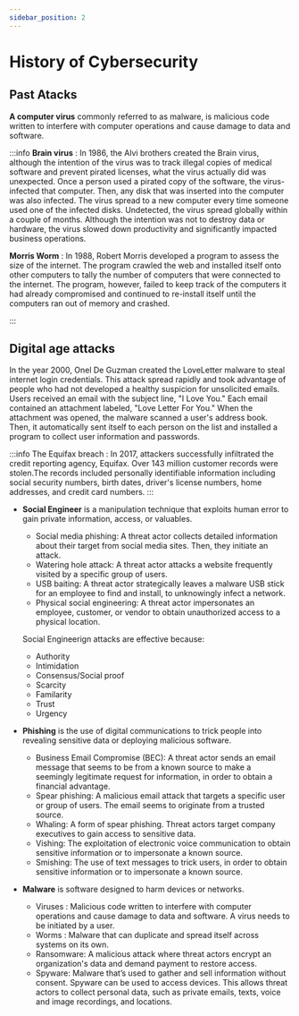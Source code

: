 ```yaml
---
sidebar_position: 2
---
```


# History of Cybersecurity

## Past Atacks

**A computer virus** commonly referred to as malware, is malicious code written to interfere with computer operations and cause damage to data and software. 

:::info
**Brain virus**  : In 1986, the Alvi brothers created the Brain virus, although the intention of the virus was to track illegal copies of medical software and prevent pirated licenses, what the virus actually did was unexpected. Once a person used a pirated copy of the software, the virus-infected that computer. Then, any disk that was inserted into the computer was also infected. The virus spread to a new computer every time someone used one of the infected disks. Undetected, the virus spread globally within a couple of months. Although the intention was not to destroy data or hardware, the virus slowed down productivity and significantly impacted business operations.

**Morris Worm** : In 1988, Robert Morris developed a program to assess the size of the internet. The program crawled the web and installed itself onto other computers to tally the number of computers that were connected to the internet. The program, however, failed to keep track of the computers it had already compromised and continued to re-install itself until the computers ran out of memory and crashed. 

:::

## Digital age attacks

In the year 2000, Onel De Guzman created the LoveLetter malware to steal internet login credentials. This attack spread rapidly and took advantage of people who had not developed a healthy suspicion for unsolicited emails. Users received an email with the subject line, "I Love You." Each email contained an attachment labeled, "Love Letter For You." When the attachment was opened, the malware scanned a user's address book. Then, it automatically sent itself to each person on the list and installed a program to collect user information and passwords.

:::info
The Equifax breach : In 2017, attackers successfully infiltrated the credit reporting agency, Equifax. 
Over 143 million customer records were stolen.The records included personally identifiable information including social security numbers, birth dates, driver's license numbers, home addresses, and credit card numbers.
:::

- **Social Engineer** is a manipulation technique that exploits human error to gain private information, access, or valuables.
   - Social media phishing: A threat actor collects detailed information about their target from social media sites. Then, they initiate an attack.
   - Watering hole attack: A threat actor attacks a website frequently visited by a specific group of users.
   - USB baiting: A threat actor strategically leaves a malware USB stick for an employee to find and install, to unknowingly infect a network. 
   - Physical social engineering: A threat actor impersonates an employee, customer, or vendor to obtain unauthorized access to a physical location.

   Social Engineerign attacks are effective because: 
   - Authority
   - Intimidation
   - Consensus/Social proof
   - Scarcity
   - Familarity
   - Trust
   - Urgency

- **Phishing** is the use of digital communications to trick people into revealing sensitive data or deploying malicious software.
  - Business Email Compromise (BEC): A threat actor sends an email message that seems to be from a known source to make a seemingly legitimate request for information, in order to obtain a financial advantage.
  - Spear phishing: A malicious email attack that targets a specific user or group of users. The email seems to originate from a trusted source.
  - Whaling: A form of spear phishing. Threat actors target company executives to gain access to sensitive data.
  - Vishing: The exploitation of electronic voice communication to obtain sensitive information or to impersonate a known source.
  - Smishing: The use of text messages to trick users, in order to obtain sensitive information or to impersonate a known source.


- **Malware** is software designed to harm devices or networks.
  - Viruses : Malicious code written to interfere with computer operations and cause damage to data and software. A virus needs to be initiated by a user.
  - Worms : Malware that can duplicate and spread itself across systems on its own.
  - Ransomware: A malicious attack where threat actors encrypt an organization's data and demand payment to restore access.
  - Spyware: Malware that’s used to gather and sell information without consent. Spyware can be used to access devices. This allows threat actors to collect personal data, such as private emails, texts, voice and image recordings, and locations.
